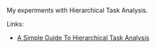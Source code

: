 My experiments with Hierarchical Task Analysis.



Links:

* [A Simple Guide To Hierarchical Task Analysis](https://makeiterate.com/a-simple-guide-to-hierarchical-task-analysis/)